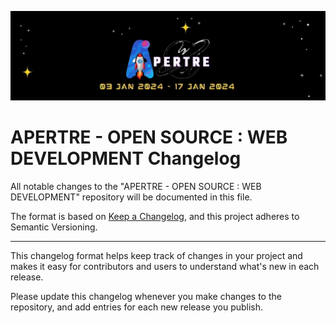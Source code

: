 ![logo](./assets/logo.jpg)

# APERTRE - OPEN SOURCE : WEB DEVELOPMENT Changelog

All notable changes to the "APERTRE - OPEN SOURCE : WEB DEVELOPMENT" repository will be documented in this file.

The format is based on [Keep a Changelog](https://keepachangelog.com/en/1.0.0/), and this project adheres to Semantic Versioning.

---

This changelog format helps keep track of changes in your project and makes it easy for contributors and users to understand what's new in each release.

Please update this changelog whenever you make changes to the repository, and add entries for each new release you publish.
